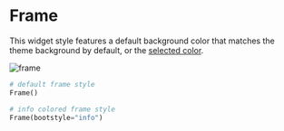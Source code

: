 # Frame

This widget style features a default background color that matches the theme background by default, or the [selected color](index.md#colors).

![frame](../assets/widget-styles/frame.png)

```python
# default frame style
Frame()

# info colored frame style
Frame(bootstyle="info")
```
